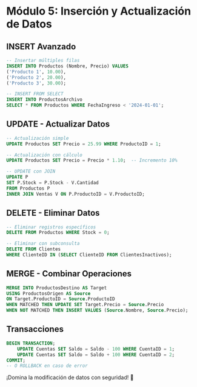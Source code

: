 # Módulo 5: Inserción y Actualización de Datos

## INSERT Avanzado

```sql
-- Insertar múltiples filas
INSERT INTO Productos (Nombre, Precio) VALUES
('Producto 1', 10.00),
('Producto 2', 20.00),
('Producto 3', 30.00);

-- INSERT FROM SELECT
INSERT INTO ProductosArchivo
SELECT * FROM Productos WHERE FechaIngreso < '2024-01-01';
```

## UPDATE - Actualizar Datos

```sql
-- Actualización simple
UPDATE Productos SET Precio = 25.99 WHERE ProductoID = 1;

-- Actualización con cálculo
UPDATE Productos SET Precio = Precio * 1.10;  -- Incremento 10%

-- UPDATE con JOIN
UPDATE P
SET P.Stock = P.Stock - V.Cantidad
FROM Productos P
INNER JOIN Ventas V ON P.ProductoID = V.ProductoID;
```

## DELETE - Eliminar Datos

```sql
-- Eliminar registros específicos
DELETE FROM Productos WHERE Stock = 0;

-- Eliminar con subconsulta
DELETE FROM Clientes
WHERE ClienteID IN (SELECT ClienteID FROM ClientesInactivos);
```

## MERGE - Combinar Operaciones

```sql
MERGE INTO ProductosDestino AS Target
USING ProductosOrigen AS Source
ON Target.ProductoID = Source.ProductoID
WHEN MATCHED THEN UPDATE SET Target.Precio = Source.Precio
WHEN NOT MATCHED THEN INSERT VALUES (Source.Nombre, Source.Precio);
```

## Transacciones

```sql
BEGIN TRANSACTION;
    UPDATE Cuentas SET Saldo = Saldo - 100 WHERE CuentaID = 1;
    UPDATE Cuentas SET Saldo = Saldo + 100 WHERE CuentaID = 2;
COMMIT;
-- O ROLLBACK en caso de error
```

¡Domina la modificación de datos con seguridad! 🚀
